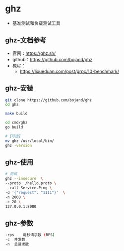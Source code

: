 # ghz

- 基准测试和负载测试工具

## ghz-文档参考

- 官网：https://ghz.sh/
- github：https://github.com/bojand/ghz 
- 教程：
    - https://lixueduan.com/post/grpc/10-benchmark/

## ghz-安装

```bash
git clone https://github.com/bojand/ghz
cd ghz

make build

cd cmd/ghz
go build 

#【可选】
mv ghz /usr/local/bin/
ghz -version
```

## ghz-使用

```bash
# 测试
ghz --insecure  \
--proto ./hello.proto \
--call Service.Ping \
-d '{"request": "1111"}'  \
-n 2000 \
-c 20 \
127.0.0.1:8080

```
## ghz-参数

```bash
-rps	每秒请求数 (RPS) 
-c	并发数
-n	总请求数
```